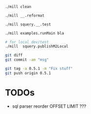 


```sh


./mill clean

./mill __.reformat

./mill squery.__.test

./mill examples.runMain bla

# for local dev/test
./mill  squery.publishM2Local

git diff
git commit -am "msg"

git tag -a 0.5.1 -m "Fix stuff"
git push origin 0.5.1
```

# TODOs

- sql parser reorder OFFSET LIMIT ???

